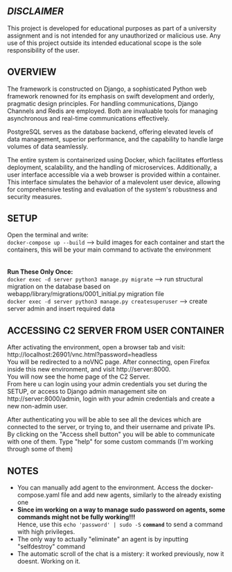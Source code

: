 ## _DISCLAIMER_ 
This project is developed for educational purposes as part of a university assignment and is not intended for any unauthorized or malicious use. Any use of this project outside its intended educational scope is the sole responsibility of the user.
## OVERVIEW

The framework is constructed on Django, a sophisticated Python web framework renowned for its emphasis on swift development and orderly, pragmatic design principles. For handling communications, Django Channels and Redis are employed. Both are invaluable tools for managing asynchronous and real-time communications effectively.

PostgreSQL serves as the database backend, offering elevated levels of data management, superior performance, and the capability to handle large volumes of data seamlessly.

The entire system is containerized using Docker, which facilitates effortless deployment, scalability, and the handling of microservices. Additionally, a user interface accessible via a web browser is provided within a container. This interface simulates the behavior of a malevolent user device, allowing for comprehensive testing and evaluation of the system's robustness and security measures.



## SETUP <br>
Open the terminal and write:<br>
`docker-compose up --build`                                 --> build images for each container and start the containers, this will be your main command to activate the environment <br>
<br><br> __Run These Only Once:__ <br>
`docker exec -d server python3 manage.py migrate`           --> run structural migration on the database based on webapp/library/migrations/0001_initial.py migration file<br>
`docker exec -d server python3 manage.py createsuperuser`   --> create server admin and insert required data <br>
## ACCESSING C2 SERVER FROM USER CONTAINER
After activating the environment, open a browser tab and visit: http://localhost:26901/vnc.html?password=headless<br>
You will be redirected to a noVNC page. After connecting, open Firefox inside this new environment, and visit http://server:8000. <br>
You will now see the home page of the C2 Server.  <br>
From here u can login using your admin credentials you set during the SETUP, or access to Django admin management site on http://server:8000/admin, login with your admin credentials and create a new non-admin user. <br>

After authenticating you will be able to see all the devices which are connected to the server, or trying to, and their username and private IPs. <br> 
By clicking on the "Access shell button" you will be able to communicate with one of them. Type "help" for some custom commands (I'm working through some of them) <br>


## NOTES
- You can manually add agent to the environment. Access the docker-compose.yaml file and add new agents, similarly to the already existing one
- __Since im working on a way to manage sudo password on agents, some commands might not be fully working!!!<br>__
Hence, use this `echo 'password' | sudo -S` __`command`__ to send a command with high privileges.<br>
- The only way to actually "eliminate" an agent is by inputting "selfdestroy" command  <br>
- The automatic scroll of the chat is a mistery: it worked previously, now it doesnt. Working on it.


